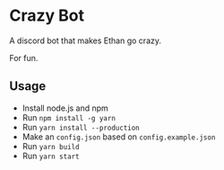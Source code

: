 # Crazy Bot

A discord bot that makes Ethan go crazy.

For fun.

## Usage

- Install node.js and npm
- Run `npm install -g yarn`
- Run `yarn install --production`
- Make an `config.json` based on `config.example.json`
- Run `yarn build`
- Run `yarn start`
